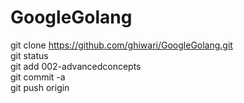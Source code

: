 # GoogleGolang


git clone https://github.com/ghiwari/GoogleGolang.git  
 git status  
  git add 002-advancedconcepts  
   git commit -a  
    git push origin  
